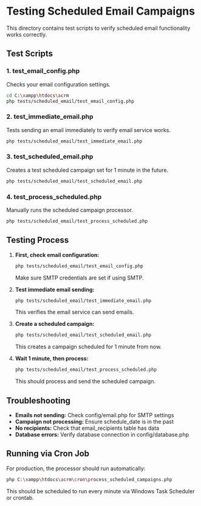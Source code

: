 # Testing Scheduled Email Campaigns

This directory contains test scripts to verify scheduled email functionality works correctly.

## Test Scripts

### 1. test_email_config.php
Checks your email configuration settings.

```bash
cd C:\xampp\htdocs\acrm
php tests/scheduled_email/test_email_config.php
```

### 2. test_immediate_email.php
Tests sending an email immediately to verify email service works.

```bash
php tests/scheduled_email/test_immediate_email.php
```

### 3. test_scheduled_email.php
Creates a test scheduled campaign set for 1 minute in the future.

```bash
php tests/scheduled_email/test_scheduled_email.php
```

### 4. test_process_scheduled.php
Manually runs the scheduled campaign processor.

```bash
php tests/scheduled_email/test_process_scheduled.php
```

## Testing Process

1. **First, check email configuration:**
   ```bash
   php tests/scheduled_email/test_email_config.php
   ```
   Make sure SMTP credentials are set if using SMTP.

2. **Test immediate email sending:**
   ```bash
   php tests/scheduled_email/test_immediate_email.php
   ```
   This verifies the email service can send emails.

3. **Create a scheduled campaign:**
   ```bash
   php tests/scheduled_email/test_scheduled_email.php
   ```
   This creates a campaign scheduled for 1 minute from now.

4. **Wait 1 minute, then process:**
   ```bash
   php tests/scheduled_email/test_process_scheduled.php
   ```
   This should process and send the scheduled campaign.

## Troubleshooting

- **Emails not sending:** Check config/email.php for SMTP settings
- **Campaign not processing:** Ensure schedule_date is in the past
- **No recipients:** Check that email_recipients table has data
- **Database errors:** Verify database connection in config/database.php

## Running via Cron Job

For production, the processor should run automatically:
```bash
php C:\xampp\htdocs\acrm\cron\process_scheduled_campaigns.php
```

This should be scheduled to run every minute via Windows Task Scheduler or crontab.